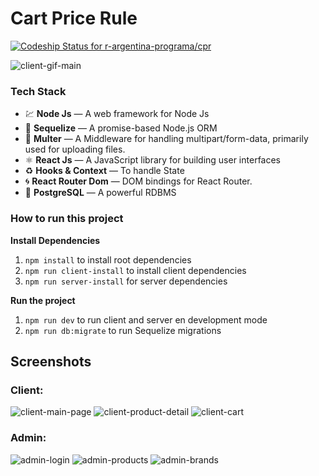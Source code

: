 # Cart Price Rule
 
[![Codeship Status for r-argentina-programa/cpr](https://app.codeship.com/projects/19163aaa-fce1-4cbc-9995-7af926aa4a45/status?branch=main)](https://app.codeship.com/projects/423715)

![client-gif-main](https://github.com/r-argentina-programa/cpr/blob/main/docs/ezgif-2-dc5a7da3a2e8.gif?raw=true)


### Tech Stack

- 💹 **Node Js** —  A web framework for Node Js
- 📄 **Sequelize** — A promise-based Node.js ORM
- 🔗 **Multer** — A Middleware for handling multipart/form-data, primarily used for uploading files.
- ⚛️ **React Js** — A JavaScript library for building user interfaces
- ♻️ **Hooks & Context** — To handle State
- 🌀 **React Router Dom** — DOM bindings for React Router.
- 🐘 **PostgreSQL** — A powerful RDBMS

### How to run this project

**Install Dependencies**
1.  `npm install` to install root dependencies 
2.  `npm run client-install` to install client dependencies 
3.  `npm run server-install` for server dependencies

**Run the project**
1. `npm run dev`  to run client and server en development mode 
2. `npm run db:migrate`  to run Sequelize migrations 


## Screenshots
### Client:
![client-main-page](https://github.com/r-argentina-programa/cpr/blob/main/docs/client-main.png?raw=true)
![client-product-detail](https://github.com/r-argentina-programa/cpr/blob/main/docs/client-productDetail2.png?raw=true)
![client-cart](https://github.com/r-argentina-programa/cpr/blob/main/docs/client-cart.png)

### Admin:
![admin-login](https://github.com/r-argentina-programa/cpr/blob/main/docs/admin-login.png?raw=true)
![admin-products](https://github.com/r-argentina-programa/cpr/blob/main/docs/admin-products.png?raw=true)
![admin-brands](https://github.com/r-argentina-programa/cpr/blob/main/docs/admin-brands.png?raw=true)
